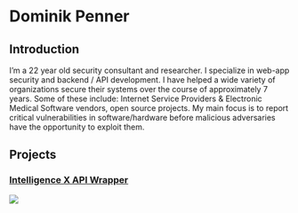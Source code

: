 # Dominik Penner


## Introduction
I’m a 22 year old security consultant and researcher. I specialize in web-app security and backend / API development. I have helped a wide variety of organizations secure their systems over the course of approximately 7 years. Some of these include: Internet Service Providers & Electronic Medical Software vendors, open source projects. My main focus is to report critical vulnerabilities in software/hardware before malicious adversaries have the opportunity to exploit them.

## Projects
### [Intelligence X API Wrapper](https://github.com/IntelligenceX/SDK)
![](https://raw.githubusercontent.com/zeropwn/intelx.py/master/cli/screenshot1.png)
